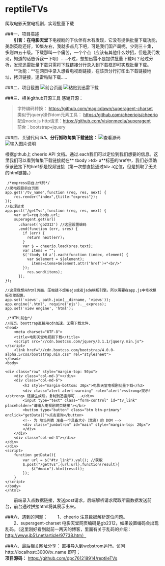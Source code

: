 # reptileTVs
爬取电影天堂电视剧，实现批量下载

###一、项目描述    
&emsp;&emsp;**引言：**在**电影天堂**下电视剧的下伙伴有木有发现，它没有提供批量下载功能，美剧英剧还好，10集左右，我就多点几下吧，可是我们国产局呢，少则三十集，多则四五十级。下载那叫一个痛苦，一个个点（应该有其他什么妙招，但是我们发现，知道的话告诉我一下呗）.....不过，想想迅雷不是提供批量下载吗？经过分析，发现迅雷批量下载只需将下载链接分行录入到下载框即可实现批量下载。  
&emsp;&emsp;**功能：**在网页中录入想看电视剧链接，在该页分行打印出下载链接地址，拷贝链接，迅雷粘贴下载.....


###二、项目截图
![前台页面](https://static.oschina.net/uploads/img/201611/22102812_KrMI.png "在这里输入图片标题")
![粘贴到迅雷下载](https://static.oschina.net/uploads/img/201611/22103012_jqmq.png "在这里输入图片标题")

###三、相关github开源工具
感谢开源：  
>    字符编码转换： https://github.com/magicdawn/superagent-charset  
类似于jquery操作dom元素工具： https://github.com/cheeriojs/cheerio  
配合node.js http请求：https://github.com/visionmedia/superagent  
前台：bootstrap+jquery


###四、关键代码
**5.1、分行抓取每集下载链接：**
![查看源码](https://static.oschina.net/uploads/img/201611/22103703_lF1V.png "在这里输入图片标题")    
![输入图片说明](https://static.oschina.net/uploads/img/201611/22104502_nD0a.png "在这里输入图片标题")

根据github上 cheerio API 文档。通过.each我们可以定位到我们想要的信息。这里我们可以看到每集下载链接就在** tbody >td> a**标签的href中，我们必须确保该链接下的href都是视频链接（第一次想直接通过td> a定位，但是抓取了无关的html链接。）

```
 /*express后台上代码*/
//爬电视剧前台页面
app.get('/tv_name',function (req, res, next) {
    res.render("index",{title:"express"});
});
//处理请求
app.post('/getTvs',function (req, res, next) {
    var url=req.body.url;
    superagent.get(url)
      .charset('gb2312') //这里设置编码
      .end(function (err, sres) {
        if (err) {
          return next(err);
        }
        var $ = cheerio.load(sres.text);
        var items = "";
        $('tbody td a').each(function (index, element) {
          var $element = $(element);
            items=items+$element.attr('href')+"<br/>"
        });
          res.send(items);
      });
});
```  
```
//这里我想用html页面，压根就不想用ejs或者jade模板引擎。所以需要在app.js中修改模板引擎配置。  
app.set('views', path.join(__dirname, 'views'));
app.engine('.html', require('ejs').__express);
app.set('view engine', 'html');
```   
```
 /*HTML前台*/
//网页，boottrap直接用cdn加速，无需下载文件、
<head>
    <meta charset="UTF-8">
    <title>电影天堂电视剧下载</title>
    <script src="//cdn.bootcss.com/jquery/3.1.1/jquery.min.js"></script>
    <link href="//cdn.bootcss.com/bootstrap/4.0.0-alpha.5/css/bootstrap.min.css" rel="stylesheet">
</head>
<body>

<div class="row" style="margin-top: 50px">
    <div class="col-md-3"></div>
    <div class="col-md-6">
        <h3 style="margin-bottom: 30px">电影天堂电视剧批量下载</h3>
        <div class="alert alert-warning" role="alert"><strong>提示!</strong> 链接生成后，复制到迅雷即可...</div>
        <input type="text" class="form-control" id="tv_link" placeholder="请输入电视剧网页链接"></br>
        <button type="button" class="btn btn-primary" onclick="getData()">点击查询</button>
        <!-- 为 地址列表 准备一个具备大小（宽高）的 DOM -->
        <div class="jumbotron" id="main" style="margin-top: 20px">
        </div>
    </div>
    <div class="col-md-3"></div>
</div>
</div>
<script>
    function getData(){
        var url = $("#tv_link").val(); //获取  
        $.post("/getTvs",{url:url},function(result){
            $("#main").html(result);
        });
    }
</script>
</body>
</html>
```     
&emsp;&emsp;前端录入点数据链接，发送post请求，后端解析请求爬取所需数据发送前台，前台通过拼接html将其展示出来。

###六、遇到的问题：
&emsp;&emsp;1、cheerio  注意数据解析定位问题。  
&emsp;&emsp;2、superagent-charset  电影天堂网页编码是gb2312，如果设置编码会出现乱码。（这里刚好看到就前一两天的博客，里面有关于乱码的介绍：http://www.jb51.net/article/97738.htm）

###六、最后相关网址分享：
直接导入到webstrom运行。访问http://localhost:3000/tv_name  即可；  
**项目源码：** 
https://github.com/dpc761218914/reptileTVs
